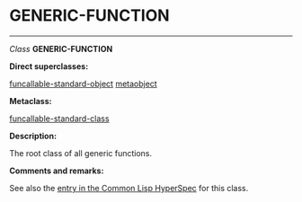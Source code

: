 GENERIC-FUNCTION
================

------------------------------------------------------------------------

*Class* **GENERIC-FUNCTION**

**Direct superclasses:**

[funcallable-standard-object](/docs/meta-object-protocol/class-funcallable-standard-object) [metaobject](/docs/meta-object-protocol/class-metaobject)

**Metaclass:**

[funcallable-standard-class](/docs/meta-object-protocol/class-funcallable-standard-class)

**Description:**

The root class of all generic functions.

**Comments and remarks:**

See also the [entry in the Common Lisp HyperSpec](http://www.lispworks.com/documentation/HyperSpec/Body/t_generi.htm#generic-function) for this class.
